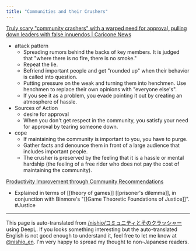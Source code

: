 ```yaml
---
title: "Communities and their Crushers"
---
```


[Truly scary "community crashers" with a warped need for approval, pulling down leaders with false innuendos | Caricone News](https://news.careerconnection.jp/?p=24425)
- attack pattern
    - Spreading rumors behind the backs of key members. It is judged that "where there is no fire, there is no smoke."
    - Repeat the lie.
    - Befriend important people and get "rounded up" when their behavior is called into question.
    - Putting pressure on the weak and turning them into henchmen. Use henchmen to replace their own opinions with "everyone else's".
    - If you see it as a problem, you evade pointing it out by creating an atmosphere of hassle.
- Sources of Action
    - desire for approval
    - When you don't get respect in the community, you satisfy your need for approval by tearing someone down.
- cope
    - If maintaining the community is important to you, you have to purge.
    - Gather facts and denounce them in front of a large audience that includes important people.
    - The crusher is preserved by the feeling that it is a hassle or mental hardship (the feeling of a free rider who does not pay the cost of maintaining the community).


[Productivity Improvement through Community Recommendations](https://www.slideshare.net/nishio/ss-55412704)
- Explained in terms of [[theory of games]] [[prisoner's dilemma]], in conjunction with Binmore's "[[Game Theoretic Foundations of Justice]]".
#Justice
---
This page is auto-translated from [/nishio/コミュニティとそのクラッシャー](https://scrapbox.io/nishio/コミュニティとそのクラッシャー) using DeepL. If you looks something interesting but the auto-translated English is not good enough to understand it, feel free to let me know at [@nishio_en](https://twitter.com/nishio_en). I'm very happy to spread my thought to non-Japanese readers.